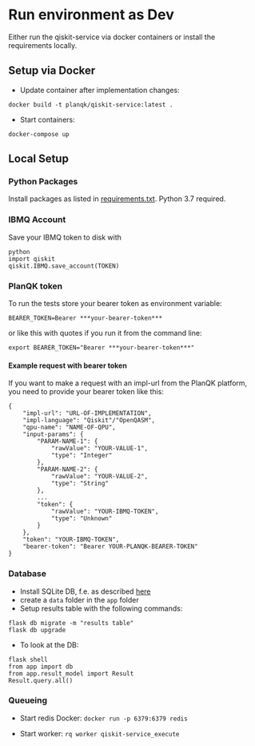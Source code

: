 # Run environment as Dev

Either run the qiskit-service via docker containers or install the requirements locally.

## Setup via Docker
* Update container after implementation changes:
```
docker build -t planqk/qiskit-service:latest .
```

* Start containers:
```
docker-compose up
```
## Local Setup

### Python Packages
Install packages as listed in [requirements.txt](https://github.com/PlanQK/qiskit-service/blob/master/requirements.txt).
Python 3.7 required.

### IBMQ Account
Save your IBMQ token to disk with
```
python
import qiskit
qiskit.IBMQ.save_account(TOKEN)
```

### PlanQK token
To run the tests store your bearer token as environment variable:
```
BEARER_TOKEN=Bearer ***your-bearer-token***
```
or like this with quotes if you run it from the command line:
```
export BEARER_TOKEN="Bearer ***your-bearer-token***"
```

#### Example request with bearer token
If you want to make a request with an impl-url from the PlanQK platform, you need to provide your bearer token like this:
```
{  
    "impl-url": "URL-OF-IMPLEMENTATION",
    "impl-language": "Qiskit"/"OpenQASM",
    "qpu-name": "NAME-OF-QPU",
    "input-params": {
        "PARAM-NAME-1": {
            "rawValue": "YOUR-VALUE-1",
            "type": "Integer"
        },
        "PARAM-NAME-2": {
            "rawValue": "YOUR-VALUE-2",
            "type": "String"
        },
        ...
        "token": {
            "rawValue": "YOUR-IBMQ-TOKEN",
            "type": "Unknown"
        }
    },
    "token": "YOUR-IBMQ-TOKEN",
    "bearer-token": "Bearer YOUR-PLANQK-BEARER-TOKEN"
}
```
### Database
* Install SQLite DB, f.e. as described [here](https://blog.miguelgrinberg.com/post/the-flask-mega-tutorial-part-iv-database)
* create a `data` folder in the `app` folder
* Setup results table with the following commands:
```
flask db migrate -m "results table"
flask db upgrade
```

* To look at the DB:
```
flask shell
from app import db
from app.result_model import Result
Result.query.all()
```

### Queueing
* Start redis Docker:
`docker run -p 6379:6379 redis`

* Start worker:
`rq worker qiskit-service_execute`
